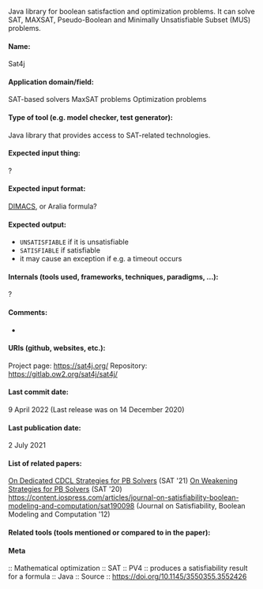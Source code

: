 Java library for boolean satisfaction and optimization problems.
It can solve SAT, MAXSAT, Pseudo-Boolean and Minimally Unsatisfiable Subset (MUS) problems.

#### Name:
Sat4j

#### Application domain/field:
SAT-based solvers
MaxSAT problems
Optimization problems

#### Type of tool (e.g. model checker, test generator):
Java library that provides access to SAT-related technologies.

#### Expected input thing:
?

#### Expected input format:
[DIMACS](../../Formats/DIMACS.md), or Aralia formula?

#### Expected output:
- `UNSATISFIABLE` if it is unsatisfiable
- `SATISFIABLE` if satisfiable
- it may cause an exception if e.g. a timeout occurs

#### Internals (tools used, frameworks, techniques, paradigms, ...):
?

#### Comments:
-

#### URIs (github, websites, etc.):
Project page: https://sat4j.org/
Repository: https://gitlab.ow2.org/sat4j/sat4j/

#### Last commit date:
9 April 2022
(Last release was on 14 December 2020)

#### Last publication date:
2 July 2021

#### List of related papers:
[On Dedicated CDCL Strategies for PB Solvers](https://doi.org/10.1007/978-3-030-80223-3_22) (SAT '21)
[On Weakening Strategies for PB Solvers](https://doi.org/10.1007/978-3-030-51825-7_23) (SAT '20)
https://content.iospress.com/articles/journal-on-satisfiability-boolean-modeling-and-computation/sat190098 (Journal on Satisfiability, Boolean Modeling and Computation '12)

#### Related tools (tools mentioned or compared to in the paper):

#### Meta
:: Mathematical optimization
:: SAT
:: PV4 :: produces a satisfiability result for a formula
:: Java
:: Source :: https://doi.org/10.1145/3550355.3552426
